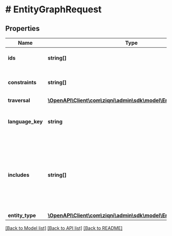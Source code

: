 # # EntityGraphRequest

## Properties

Name | Type | Description | Notes
------------ | ------------- | ------------- | -------------
**ids** | **string[]** | The identifier of the node to create a connected graph for |
**constraints** | **string[]** | Specify the constraints that need to be applied to the filter. | [optional]
**traversal** | [**\OpenAPI\Client\com\ziqni\admin\sdk\model\EntityGraphTraversal**](EntityGraphTraversal.md) |  | [optional]
**language_key** | **string** | The language codes can be found in the settings/transalations section of the back office | [optional]
**includes** | **string[]** | What objects to include from the entity in this response. For achievement the following can be included; description, memberTagsFilter, scheduling, and termsAndConditions | [optional]
**entity_type** | [**\OpenAPI\Client\com\ziqni\admin\sdk\model\EntityType**](EntityType.md) |  |

[[Back to Model list]](../../README.md#models) [[Back to API list]](../../README.md#endpoints) [[Back to README]](../../README.md)
